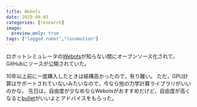 ```yaml
---
title: Webots
date: 2019-09-03
categories: [research]
image:
  preview_only: true
tags: ["legged robot","locomotion"]
---
```


ロボットシミュレータの[Webots](https://www.cyberbotics.com/)が知らない間にオープンソース化されて，GitHubにソースが公開されていた。

<!--more-->

10年以上前に一度購入したときは結構高かったので，有り難い。
ただ，GPU計算はサポートされていないみたいなので，今なら他の力学計算ライブラリがいいのかな。
先日は，自由度が少なめならWebotsがおすすめだけど，自由度が高くなると[bullet](https://pybullet.org/wordpress/)がいいよとアドバイスをもらった。
